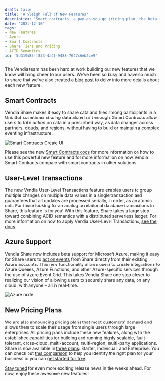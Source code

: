 ```yaml
---
draft: false
title: 'A Sleigh Full of New Features'
description: 'Smart contracts, a pay-as-you-go pricing plan, the beta release of Azure support, and more!'
date: '2021-12-10'
tags:
- New Features
- Azure
- Smart Contracts
- Share Tiers and Pricing
- ACID Semantics
id: '5d319b83-f833-4a46-9488-7647c6eb2ce9'
---
```


The Vendia team has been hard at work building out new features that we know will bring cheer to our users.  We've been so busy and have so much to share that we've also created a [blog post](https://www.vendia.com/blog/announcing-new-features) to delve into more details about each new feature.

## Smart Contracts

Vendia Share makes it easy to share data and files among participants in a Uni.  But sometimes _sharing_ data alone isn't enough.  Smart Contracts allow users to _take action_ on data in a prescribed way, as data changes across partners, clouds, and regions, without having to build or maintain a complex eventing infrastructure.

![Smart Contracts Create UI](https://d24nhiikxn5jns.cloudfront.net/optimized/user-images.githubusercontent.com..85650276145461871-909e6e32-49d3-4427-a068-dbdfe58b9995.png)

Please see the new [Smart Contracts docs](https://www.vendia.com/docs/share/smart-contracts) for more information on how to use this powerful new feature and for more information on how Vendia Smart Contracts compare with smart contracts in other solutions.

## User-Level Transactions

The new Vendia User-Level Transactions feature enables users to group multiple changes on multiple data values in a single transaction and guarantees that all updates are processed serially, in order, as an atomic unit. For those looking for an analog to relational database transactions in Share, this feature is for you!  With this feature, Share takes a large step toward combining ACID semantics with a distributed serverless ledger.  For more information on how to apply Vendia User-Level Transactions, [see the docs](https://www.vendia.com/docs/share/vendia-transaction).

## Azure Support

Vendia Share now includes beta support for Microsoft Azure, making it easy for Share users to [act on events](https://www.vendia.com/docs/share/integrations#getting-started-with-azure-notifications) from Share directly from their existing Azure accounts.  This new functionality allows users to create integrations to Azure Queues, Azure Functions, and other Azure-specific services through the use of Azure Event Grid.  This takes Vendia Share one step closer to realizing our vision of allowing users to securely share any data, on any cloud, with anyone – all in real-time.

![Azure node](https://d24nhiikxn5jns.cloudfront.net/optimized/user-images.githubusercontent.com..532272145319340-baa2ac5f-41c8-4d69-93fd-765ec7b69cb6.png)

## New Pricing Plans

We are also announcing pricing plans that meet customers' demand and allows them to scale their usage from single users through large enterprises. All pricing plans include these new features, along with the established capabilities for building and running highly scalable, fault-tolerant, cross-cloud, multi-account, multi-region, multi-party applications. Share is now available in [three plans](https://www.vendia.com/pricing): Starter, Individual, and Enterprise.  You can check out [this comparison](https://www.vendia.com/pricing#comparePlans) to help you identify the right plan for your business or you can [get started for free](https://share.vendia.net/).

[Stay tuned](https://www.vendia.com/releases) for even more exciting release news in the weeks ahead.  For now, enjoy these awesome new features!